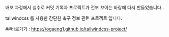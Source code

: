 배포 과정에서 실수로 커밋 기록과 프로젝트가 전부 꼬이는 바람에 다시 만들었습니다..

tailwindcss 를 사용한 간단한 축구 정보 관련 프로젝트 입니다.

##바로가기 : https://ogaeng1.github.io/tailwindcss-project/
